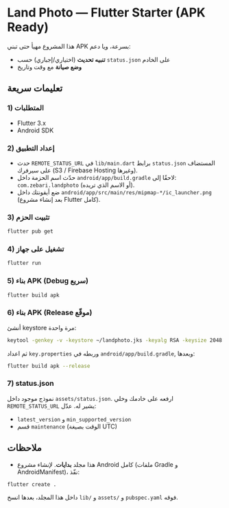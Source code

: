 
# Land Photo — Flutter Starter (APK Ready)

هذا المشروع مهيأ حتى تبني APK بسرعة، ويا دعم:
- **تنبيه تحديث** (اختياري/إجباري) حسب `status.json` على الخادم
- **وضع صيانة** مع وقت وتاريخ

## تعليمات سريعة

### 1) المتطلبات
- Flutter 3.x
- Android SDK

### 2) إعداد التطبيق
- حدث `REMOTE_STATUS_URL` في `lib/main.dart` برابط `status.json` المستضاف على سيرفرك (S3 / Firebase Hosting وغيرها).
- حدّث اسم الحزمة داخل `android/app/build.gradle` لاحقًا إلى: `com.zebari.landphoto` (أو الاسم الذي تريده).
- ضع أيقونتك داخل `android/app/src/main/res/mipmap-*/ic_launcher.png` (بعد إنشاء مشروع Flutter كامل).

### 3) تثبيت الحزم
```bash
flutter pub get
```

### 4) تشغيل على جهاز
```bash
flutter run
```

### 5) بناء APK (Debug سريع)
```bash
flutter build apk
```

### 6) بناء APK (Release موقّع)
أنشئ keystore مرة واحدة:
```bash
keytool -genkey -v -keystore ~/landphoto.jks -keyalg RSA -keysize 2048 -validity 10000 -alias landphoto
```
ثم اعداد `key.properties` وربطه في `android/app/build.gradle`, وبعدها:
```bash
flutter build apk --release
```

### 7) status.json
نموذج موجود داخل `assets/status.json`. ارفعه على خادمك وخلي `REMOTE_STATUS_URL` يشير له. عدّل:
- `latest_version` و `min_supported_version`
- قسم `maintenance` (الوقت بصيغة UTC)

## ملاحظات
- هذا مجلد **بدايات**. لإنشاء مشروع Android كامل (ملفات Gradle و AndroidManifest)، نفّذ:
```bash
flutter create .
```
داخل هذا المجلد، بعدها انسخ `lib/` و `assets/` و `pubspec.yaml` فوقه.
